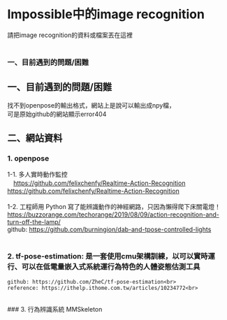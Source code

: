 # Impossible中的image recognition
請把image recognition的資料或檔案丟在這裡<br>
<br>
### 一、目前遇到的問題/困難
## 一、目前遇到的問題/困難
找不到openpose的輸出格式，網站上是說可以輸出成npy檔，<br>
可是原始github的網站顯示error404

## 二、網站資料
### 1. openpose
1-1. 多人實時動作監控<br>
　https://github.com/felixchenfy/Realtime-Action-Recognition<br>
	https://github.com/felixchenfy/Realtime-Action-Recognition<br>
<br>
1-2. 工程師用 Python 寫了能辨識動作的神經網路，只因為懶得爬下床關電燈！<br>
	https://buzzorange.com/techorange/2019/08/09/action-recognition-and-turn-off-the-lamp/<br>
	github: https://github.com/burningion/dab-and-tpose-controlled-lights<br>
<br>
### 2. tf-pose-estimation: 是一套使用cmu架構訓練，以可以實時運行、可以在低電量嵌入式系統運行為特色的人體姿態估測工具<br> 
	github: https://github.com/ZheC/tf-pose-estimation<br>
	reference: https://ithelp.ithome.com.tw/articles/10234772<br>
<br>
### 3. 行為辨識系統 MMSkeleton<br>
	
